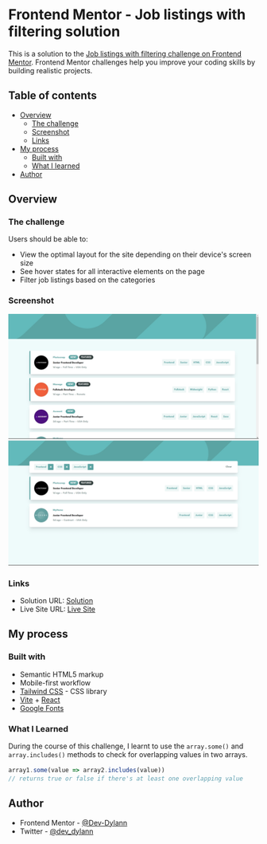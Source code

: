 # Frontend Mentor - Job listings with filtering solution

This is a solution to the [Job listings with filtering challenge on Frontend Mentor](https://www.frontendmentor.io/challenges/job-listings-with-filtering-ivstIPCt). Frontend Mentor challenges help you improve your coding skills by building realistic projects. 

## Table of contents

- [Overview](#overview)
  - [The challenge](#the-challenge)
  - [Screenshot](#screenshot)
  - [Links](#links)
- [My process](#my-process)
  - [Built with](#built-with)
  - [What I learned](#what-i-learned)
- [Author](#author)

## Overview

### The challenge

Users should be able to:

- View the optimal layout for the site depending on their device's screen size
- See hover states for all interactive elements on the page
- Filter job listings based on the categories

### Screenshot

![Screenshot 1](/public/listings1.jpg)
![Screenshot 2](/public/listings2.jpg)

### Links

- Solution URL: [Solution](https://www.frontendmentor.io/solutions/jobs-listing-page-with-filters-vite-react-TgBJciajR_)
- Live Site URL: [Live Site](https://your-live-site-url.com)

## My process

### Built with

- Semantic HTML5 markup
- Mobile-first workflow
- [Tailwind CSS](https://tailwindcss.com/) - CSS library
- [Vite](https://vitejs.dev) + [React](https://reactjs.org/)
- [Google Fonts](https://fonts.google.com/)

### What I Learned

During the course of this challenge, I learnt to use the `array.some()` and `array.includes()` methods to check for overlapping values in two arrays.

```js
array1.some(value => array2.includes(value))
// returns true or false if there's at least one overlapping value
```

## Author

- Frontend Mentor - [@Dev-Dylann](https://www.frontendmentor.io/profile/Dev-Dylann)
- Twitter - [@dev_dylann](https://www.twitter.com/dev_dylann)
